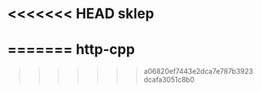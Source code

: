 <<<<<<< HEAD
sklep
=====
=======
http-cpp
========
>>>>>>> a06820ef7443e2dca7e787b3923dcafa3051c8b0
